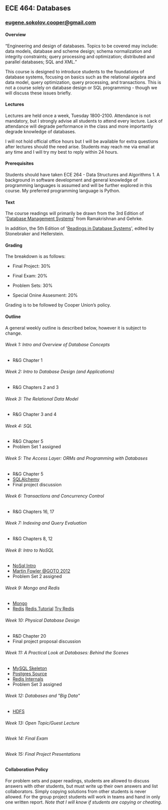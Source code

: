 ## ECE 464: Databases

### eugene.sokolov.cooper@gmail.com

#### Overview

“Engineering and design of databases. Topics to be covered may include: data models, database and scheme design; schema normalization and integrity constraints; query processing and optimization; distributed and parallel databases; SQL and XML.”


This course is designed to introduce students to the foundations of database systems, focusing on basics such as the relational algebra and data model, query optimization, query processing, and transactions. This is not a course solely on database design or SQL programming - though we will discuss these issues briefly.

#### Lectures

Lectures are held once a week, Tuesday 1800-2100. Attendance is not mandatory, but I strongly advise all students to attend every lecture. Lack of attendance will degrade performance in the class and more importantly degrade knowledge of databases.

I will not hold official office hours but I will be available for extra questions after lectures should the need arise. Students may reach me via email at any time and I will try my best to reply within 24 hours.

#### Prerequisites

Students should have taken ECE 264 - Data Structures and Algorithms 1. A background in software development and general knowledge of programming languages is assumed and will be further explored in this course. My preferred programming language is Python.

#### Text

The course readings will primarily be drawn from the 3rd Edition of '[Database Management Systems](http://pages.cs.wisc.edu/~dbbook/)' from Ramakrishnan and Gehrke.

In addition, the 5th Edition of '[Readings in Database Systems](http://www.redbook.io/)', edited by Stonebraker and Hellerstein.

#### Grading

The breakdown is as follows:

- Final Project: 30%

- Final Exam: 20%

- Problem Sets: 30%

- Special Onine Assesment: 20%

Grading is to be followed by Cooper Union’s policy.

#### Outline

A general weekly outline is described below, however it is subject to change.


###### Week 1: Intro and Overview of Database Concepts
* R&G Chapter 1

###### Week 2: Intro to Database Design (and Applications)
* R&G Chapters 2 and 3

###### Week 3: The Relational Data Model
* R&G Chapter 3 and 4

###### Week 4: SQL
* R&G Chapter 5
* Problem Set 1 assigned

###### Week 5: The Access Layer: ORMs and Programming with Databases
* R&G Chapter 5
* [SQLAlchemy](https://docs.sqlalchemy.org/en/13/)
* Final project discussion

###### Week 6: Transactions and Concurrency Control
* R&G Chapters 16, 17

###### Week 7: Indexing and Query Evaluation
* R&G Chapters 8, 12

######  Week 8: Intro to NoSQL
* [NoSql Intro](https://martinfowler.com/articles/nosql-intro)
* [Martin Fowler @GOTO 2012 ](https://www.youtube.com/watch?v=qI_g07C_Q5I)
* Problem Set 2 assigned

######  Week 9: Mongo and Redis
* [Mongo](https://docs.mongodb.com/)
* [Redis](https://redis.io/documentation) [Redis Tutorial](https://static.simonwillison.net/static/2010/redis-tutorial/) [Try Redis](http://try.redis.io/)

###### Week 10: Physical Database Design
* R&D Chapter 20
* Final project proposal discussion

###### Week 11: A Practical Look at Databases: Behind the Scenes
* [MySQL Skeleton](https://dev.mysql.com/doc/internals/en/guided-tour-skeleton.html)
* [Postgres Source](https://github.com/postgres/postgres)
* [Redis Internals](https://redis.io/topics/internals)
* Problem Set 3 assigned

###### Week 12: Databases and "Big Data"
* [HDFS](https://hadoop.apache.org/docs/r1.2.1/hdfs_design.html)

###### Week 13: Open Topic/Guest Lecture

###### Week 14: Final Exam

###### Week 15: Final Project Presentations

#### Collaboration Policy

For problem sets and paper readings, students are allowed to discuss answers with other students, but must write up their own answers and list collaborators. Simply copying solutions from other students is never allowed. For the group project students will work in teams and hand in only one written report. *Note that I will know if students are copying or cheating.*
